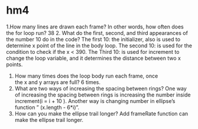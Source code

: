 # hm4
1.How many lines are drawn each frame? In other words, how often does the for loop run?
38
2. What do the first, second, and third appearances of the number 10 do in the code?
The first 10: the initializer, also is used to determine x point of the line in the body loop.
The second 10: is used for the condition to check if the x < 390.
The Third 10: is used for increment to change the loop variable, and it determines the distance between two x points.
1. How many times does the loop body run each frame, once the x and y arrays are full?
6 times.
2. What are two ways of increasing the spacing between rings?
One way of increasing the spacing between rings is increasing the number inside increment(i = i + 10
).
Another way is changing number in ellipse’s function ” (x.length - 6*i)”.
3. How can you make the ellipse trail longer?
Add frameRate function can make the ellipse trail longer.
